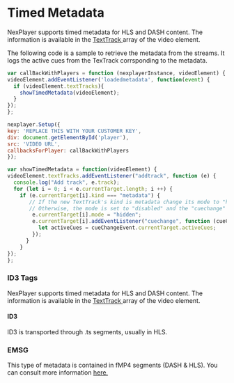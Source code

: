 # Timed Metadata

NexPlayer supports timed metadata for HLS and DASH content. The information is available in the <a href="https://developer.mozilla.org/en-US/docs/Web/API/TextTrack" target="_blank">TextTrack </a> array of the video element.

The following code is a sample to retrieve the metadata from the streams. It logs the active cues from the TexTrack corrsponding to the metadata.

```js
var callBackWithPlayers = function (nexplayerInstance, videoElement) {
videoElement.addEventListener('loadedmetadata', function(event) {
  if (videoElement.textTracks){
    showTimedMetadata(videoElement);
  }
});
};

nexplayer.Setup({
key: 'REPLACE THIS WITH YOUR CUSTOMER KEY',
div: document.getElementById('player'),
src: 'VIDEO URL',
callbacksForPlayer: callBackWithPlayers
});

var showTimedMetadata = function(videoElement) { 
videoElement.textTracks.addEventListener("addtrack", function (e) {
  console.log("Add track", e.track);
  for (let i = 0; i < e.currentTarget.length; i ++) {  
    if (e.currentTarget[i].kind === "metadata") {
       // If the new TextTrack's kind is metadata change its mode to "hidden".
       // Otherwise, the mode is set to "disabled" and the "cuechange" events won't be received.
        e.currentTarget[i].mode = "hidden";
        e.currentTarget[i].addEventListener("cuechange", function (cueChangeEvent) {
          let activeCues = cueChangeEvent.currentTarget.activeCues;
        });
      }
    }
});	
};
```

### ID3 Tags

NexPlayer supports timed metadata for HLS and DASH content. The information is available in the <a href="https://developer.mozilla.org/en-US/docs/Web/API/TextTrack" target="_blank">TextTrack </a> array of the video element.

#### ID3

ID3 is transported through .ts segments, usually in HLS.

### EMSG

This type of metadata is contained in fMP4 segments (DASH & HLS). You can consult more information <a href="https://aomediacodec.github.io/id3-emsg/" target="_blank">here.</a>
